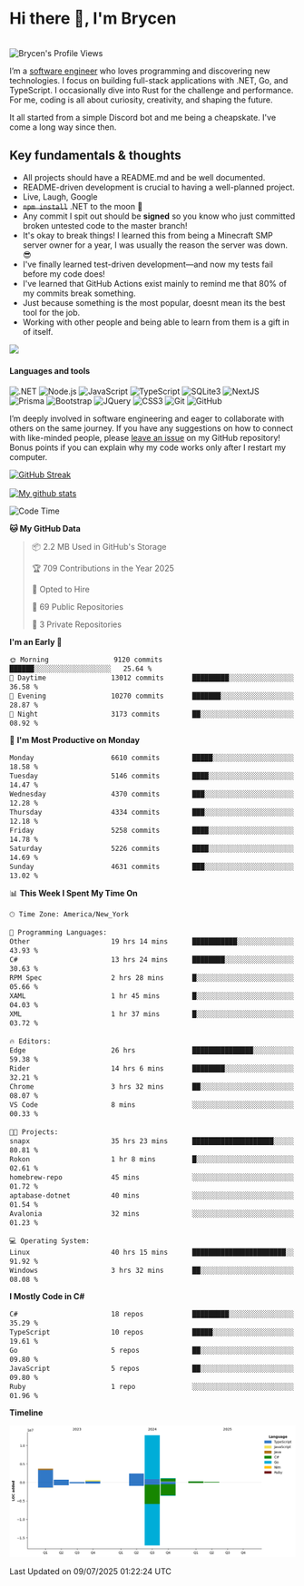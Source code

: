 # Hi there 👋, I'm Brycen

<br>
<img src="https://komarev.com/ghpvc/?username=BrycensRanch" alt="Brycen's Profile Views" />

I’m a [software engineer](https://en.wikipedia.org/wiki/Software_engineering) who loves programming and discovering new technologies. I focus on building full-stack applications with .NET, Go, and TypeScript. I occasionally dive into Rust for the challenge and performance. For me, coding is all about curiosity, creativity, and shaping the future.

It all started from a simple Discord bot and me being a cheapskate. I've come a long way since then.

## Key fundamentals & thoughts

- All projects should have a README.md and be well documented.
- README-driven development is crucial to having a well-planned project.
- Live, Laugh, Google
- ~~`npm install`~~ .NET to the moon 🚀
- Any commit I spit out should be **signed** so you know who just committed broken untested code to the master branch!
- It's okay to break things! I learned this from being a Minecraft SMP server owner for a year, I was usually the reason the server was down. 😎
- I've finally learned test-driven development—and now my tests fail before my code does!
- I've learned that GitHub Actions exist mainly to remind me that 80% of my commits break something.
- Just because something is the most popular, doesnt mean its the best tool for the job.
- Working with other people and being able to learn from them is a gift in of itself.

<img src="https://res.cloudinary.com/practicaldev/image/fetch/s--OoBLh7-Q--/c_limit%2Cf_auto%2Cfl_progressive%2Cq_auto%2Cw_880/https://cdn-images-1.medium.com/max/1614/1%2A8BlqJ8lNVZzuRjAg1mZ50w.png" height="400"/>

<h4>Languages and tools</h4>
<p>
  <img src="https://img.shields.io/badge/.NET-%23512BD4.svg?&style=for-the-badge&logo=dotnet&logoColor=white" alt=".NET" />
  <img src="https://img.shields.io/badge/node.js%20-%2343853D.svg?&style=for-the-badge&logo=node.js&logoColor=white" alt="Node.js" />
  <img src="https://img.shields.io/badge/javascript%20-%23323330.svg?&style=for-the-badge&logo=javascript&logoColor=%23F7DF1E" alt="JavaScript" />
  <img src="https://img.shields.io/badge/typescript%20-%23323330.svg?&style=for-the-badge&logo=typescript&logoColor=#3467eb" alt="TypeScript" />
  <img src="https://img.shields.io/badge/sqlite3%20-%23323330.svg?&style=for-the-badge&logo=sqlite&logoColor=#3467eb" alt="SQLite3" />
  <img src="https://img.shields.io/badge/Next.JS%20-%23323330.svg?&style=for-the-badge&logo=next.js&logoColor=#3467eb" alt="NextJS" />
  <img src="https://img.shields.io/badge/Prisma%20-%23323330.svg?&style=for-the-badge&logo=prisma&logoColor=#3467eb" alt="Prisma" />
  <img src="https://img.shields.io/badge/bootstrap%20-%23323330.svg?&style=for-the-badge&logo=bootstrap" alt="Bootstrap" />
  <img src="https://img.shields.io/badge/jquery%20-%23323330.svg?&style=for-the-badge&logo=jquery" alt="JQuery" />
  <img src="https://img.shields.io/badge/css3%20-%23323330.svg?&style=for-the-badge&logo=css3" alt="CSS3" />
  <img src="https://img.shields.io/badge/git%20-%23323330.svg?&style=for-the-badge&logo=git" alt="Git" />
  <img src="https://img.shields.io/badge/github%20-%23323330.svg?&style=for-the-badge&logo=github" alt="GitHub" />
</p>

I’m deeply involved in software engineering and eager to collaborate with others on the same journey. If you have any suggestions on how to connect with like-minded people, please [leave an issue](https://github.com/BrycensRanch/BrycensRanch/issues/new) on my GitHub repository! Bonus points if you can explain why my code works only after I restart my computer. 

<p><a href="https://git.io/streak-stats"><img src=https://github-readme-streak-stats-eight.vercel.app?user=BrycensRanch&amp;theme=dark&amp;hide_border=true&fire=EB5454&amp;ring=0CEB19" alt="GitHub Streak"></a></p>

<a href="https://github.com/anuraghazra/github-readme-stats">
  <img align="center" src="https://github-readme-stats.anuraghazra1.vercel.app/api?username=BrycensRanch&show_icons=true&line_height=27&include_all_commits=true" alt="My github stats" />
</a>

<!--START_SECTION:waka-->
![Code Time](http://img.shields.io/badge/Code%20Time-2%2C352%20hrs%2039%20mins-blue)

**🐱 My GitHub Data** 

> 📦 2.2 MB Used in GitHub's Storage 
 > 
> 🏆 709 Contributions in the Year 2025
 > 
> 💼 Opted to Hire
 > 
> 📜 69 Public Repositories 
 > 
> 🔑 3 Private Repositories 
 > 
**I'm an Early 🐤** 

```text
🌞 Morning                9120 commits        ██████░░░░░░░░░░░░░░░░░░░   25.64 % 
🌆 Daytime                13012 commits       █████████░░░░░░░░░░░░░░░░   36.58 % 
🌃 Evening                10270 commits       ███████░░░░░░░░░░░░░░░░░░   28.87 % 
🌙 Night                  3173 commits        ██░░░░░░░░░░░░░░░░░░░░░░░   08.92 % 
```
📅 **I'm Most Productive on Monday** 

```text
Monday                   6610 commits        █████░░░░░░░░░░░░░░░░░░░░   18.58 % 
Tuesday                  5146 commits        ████░░░░░░░░░░░░░░░░░░░░░   14.47 % 
Wednesday                4370 commits        ███░░░░░░░░░░░░░░░░░░░░░░   12.28 % 
Thursday                 4334 commits        ███░░░░░░░░░░░░░░░░░░░░░░   12.18 % 
Friday                   5258 commits        ████░░░░░░░░░░░░░░░░░░░░░   14.78 % 
Saturday                 5226 commits        ████░░░░░░░░░░░░░░░░░░░░░   14.69 % 
Sunday                   4631 commits        ███░░░░░░░░░░░░░░░░░░░░░░   13.02 % 
```


📊 **This Week I Spent My Time On** 

```text
🕑︎ Time Zone: America/New_York

💬 Programming Languages: 
Other                    19 hrs 14 mins      ███████████░░░░░░░░░░░░░░   43.93 % 
C#                       13 hrs 24 mins      ████████░░░░░░░░░░░░░░░░░   30.63 % 
RPM Spec                 2 hrs 28 mins       █░░░░░░░░░░░░░░░░░░░░░░░░   05.66 % 
XAML                     1 hr 45 mins        █░░░░░░░░░░░░░░░░░░░░░░░░   04.03 % 
XML                      1 hr 37 mins        █░░░░░░░░░░░░░░░░░░░░░░░░   03.72 % 

🔥 Editors: 
Edge                     26 hrs              ███████████████░░░░░░░░░░   59.38 % 
Rider                    14 hrs 6 mins       ████████░░░░░░░░░░░░░░░░░   32.21 % 
Chrome                   3 hrs 32 mins       ██░░░░░░░░░░░░░░░░░░░░░░░   08.07 % 
VS Code                  8 mins              ░░░░░░░░░░░░░░░░░░░░░░░░░   00.33 % 

🐱‍💻 Projects: 
snapx                    35 hrs 23 mins      ████████████████████░░░░░   80.81 % 
Rokon                    1 hr 8 mins         █░░░░░░░░░░░░░░░░░░░░░░░░   02.61 % 
homebrew-repo            45 mins             ░░░░░░░░░░░░░░░░░░░░░░░░░   01.72 % 
aptabase-dotnet          40 mins             ░░░░░░░░░░░░░░░░░░░░░░░░░   01.54 % 
Avalonia                 32 mins             ░░░░░░░░░░░░░░░░░░░░░░░░░   01.23 % 

💻 Operating System: 
Linux                    40 hrs 15 mins      ███████████████████████░░   91.92 % 
Windows                  3 hrs 32 mins       ██░░░░░░░░░░░░░░░░░░░░░░░   08.08 % 
```

**I Mostly Code in C#** 

```text
C#                       18 repos            █████████░░░░░░░░░░░░░░░░   35.29 % 
TypeScript               10 repos            █████░░░░░░░░░░░░░░░░░░░░   19.61 % 
Go                       5 repos             ██░░░░░░░░░░░░░░░░░░░░░░░   09.80 % 
JavaScript               5 repos             ██░░░░░░░░░░░░░░░░░░░░░░░   09.80 % 
Ruby                     1 repo              ░░░░░░░░░░░░░░░░░░░░░░░░░   01.96 % 
```



**Timeline**

![Lines of Code chart](https://raw.githubusercontent.com/BrycensRanch/BrycensRanch/main/assets/bar_graph.png)


 Last Updated on 09/07/2025 01:22:24 UTC
<!--END_SECTION:waka-->

<!--
**BrycensRanch/BrycensRanch** is a ✨ _special_ ✨ repository because its `README.md` (this file) appears on your GitHub profile.

Here are some ideas to get you started:

- 🔭 I’m currently working on ...
- 🌱 I’m currently learning ...
- 👯 I’m looking to collaborate on ...
- 🤔 I’m looking for help with ...
- 💬 Ask me about ...
- 📫 How to reach me: ...
- 😄 Pronouns: ...
- ⚡ Fun fact: ...
-->

